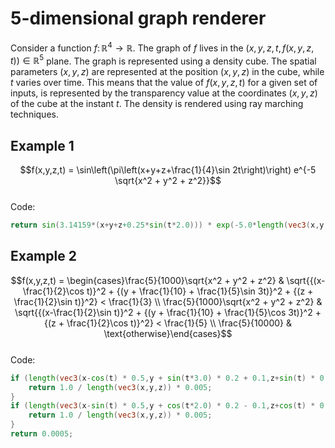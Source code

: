 # 5-dimensional graph renderer
Consider a function $f\colon\mathbb{R}^4 \to \mathbb{R}$. The graph of $f$
lives in the $(x,y,z,t,f(x,y,z,t)) \in \mathbb{R}^5$ plane.
The graph is represented using a density cube.
The spatial parameters $(x,y,z)$ are represented at the position
$(x,y,z)$ in the cube, while $t$ varies over time.
This means that the value of $f(x,y,z,t)$ for a given set of inputs,
is represented by the transparency value at the coordinates $(x,y,z)$ of the cube at the instant $t$.
The density is rendered using ray marching techniques.

## Example 1

$$f(x,y,z,t) = \sin\left(\pi\left(x+y+z+\frac{1}{4}\sin 2t\right)\right) e^{-5 \sqrt{x^2 + y^2 + z^2}}$$
<br>
Code:
```glsl
return sin(3.14159*(x+y+z+0.25*sin(t*2.0))) * exp(-5.0*length(vec3(x,y,z)));
```

## Example 2

$$f(x,y,z,t) = \begin{cases}\frac{5}{1000}\sqrt{x^2 + y^2 + z^2} & \sqrt{{(x-\frac{1}{2}\cos t)}^2 + {(y + \frac{1}{10} + \frac{1}{5}\sin 3t)}^2 + {(z + \frac{1}{2}\sin t)}^2} < \frac{1}{3} \\ \frac{5}{1000}\sqrt{x^2 + y^2 + z^2} & \sqrt{{(x-\frac{1}{2}\sin t)}^2 + {(y + \frac{1}{10} + \frac{1}{5}\cos 3t)}^2 + {(z + \frac{1}{2}\cos t)}^2} < \frac{1}{5} \\ \frac{5}{10000} & \text{otherwise}\end{cases}$$
<br>
Code:
```glsl
if (length(vec3(x-cos(t) * 0.5,y + sin(t*3.0) * 0.2 + 0.1,z+sin(t) * 0.5)) < 0.3) {
    return 1.0 / length(vec3(x,y,z)) * 0.005;
}
if (length(vec3(x-sin(t) * 0.5,y + cos(t*2.0) * 0.2 - 0.1,z+cos(t) * 0.5)) < 0.2) {
    return 1.0 / length(vec3(x,y,z)) * 0.005;
}
return 0.0005;
```